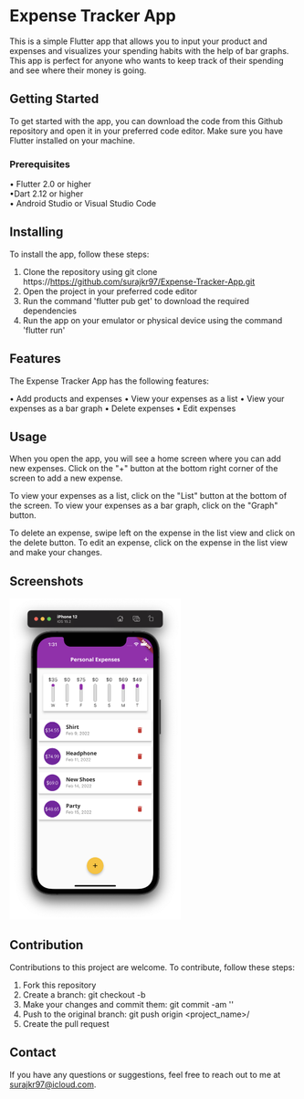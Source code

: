 # Expense Tracker App

This is a simple Flutter app that allows you to input your product and expenses and visualizes your spending habits with the help of bar graphs. This app is perfect for anyone who wants to keep track of their spending and see where their money is going.


## Getting Started

To get started with the app, you can download the code from this Github repository and open it in your preferred code editor. Make sure you have Flutter installed on your machine.

### Prerequisites

• Flutter 2.0 or higher<br>
•Dart 2.12 or higher<br>
• Android Studio or Visual Studio Code<br>


## Installing

To install the app, follow these steps:

1. Clone the repository using git clone
https://https://github.com/surajkr97/Expense-Tracker-App.git
2. Open the project in your preferred code editor
3. Run the command 'flutter pub get' to download the required dependencies
4. Run the app on your emulator or physical device using the command 'flutter run'


## Features

The Expense Tracker App has the following features:

• Add products and expenses
• View your expenses as a list
• View your expenses as a bar graph
• Delete expenses
• Edit expenses


## Usage

When you open the app, you will see a home screen where you can add new expenses.
Click on the "+" button at the bottom right corner of the screen to add a new expense.

To view your expenses as a list, click on the "List" button at the bottom of the screen. To view your expenses as a bar graph, click on the "Graph" button.

To delete an expense, swipe left on the expense in the list view and click on the delete button. To edit an expense, click on the expense in the list view and make your changes.


## Screenshots

<img src="Screenshot 2022-02-15 at 1.31.14 AM.png" width="300">


## Contribution

Contributions to this project are welcome. To contribute, follow these steps:

1. Fork this repository
2. Create a branch: git checkout -b <branch-name>
3. Make your changes and commit them: git commit -am '<commit-message>'
4. Push to the original branch: git push origin <project_name>/<location>
5. Create the pull request

## Contact

If you have any questions or suggestions, feel free to reach out to me at surajkr97@icloud.com.
